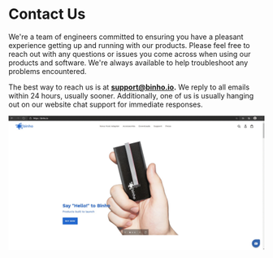 # Contact Us

We're a team of engineers committed to ensuring you have a pleasant experience getting up and running with our products. Please feel free to reach out with any questions or issues you come across when using our products and software. We're always available to help troubleshoot any problems encountered.

The best way to reach us is at **support@binho.io.** We reply to all emails within 24 hours, usually sooner. Additionally, one of us is usually hanging out on our website chat support for immediate responses.

![](.gitbook/assets/webchat.gif)



